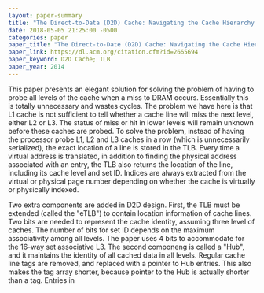 ```yaml
---
layout: paper-summary
title: "The Direct-to-Data (D2D) Cache: Navigating the Cache Hierarchy with a Single Lookup"
date: 2018-05-05 21:25:00 -0500
categories: paper
paper_title: "The Direct-to-Date (D2D) Cache: Navigating the Cache Hierarchy with a Single Lookup"
paper_link: https://dl.acm.org/citation.cfm?id=2665694
paper_keyword: D2D Cache; TLB
paper_year: 2014
---
```


This paper presents an elegant solution for solving the problem of having to probe all levels of 
the cache when a miss to DRAM occurs. Essentially this is totally unnecessary and wastes cycles. The 
problem we have here is that L1 cache is not sufficient to tell whether a cache line will miss the next level,
either L2 or L3. The status of miss or hit in lower levels will remain unknown before these caches are
probed. To solve the problem, instead of having the processor probe L1, L2 and L3 caches in a row (which 
is unnecessarily serialized), the exact location of a line is stored in the TLB. Every time a virtual address
is translated, in addition to finding the physical address associated with an entry, the TLB also 
returns the location of the line, including its cache level and set ID. Indices are always extracted from
the virtual or physical page number depending on whether the cache is virtually or physically indexed.

Two extra components are added in D2D design. First, the TLB must be extended (called the "eTLB") to contain
location information of cache lines. Two bits are needed to represent the cache identity, assuming three level of caches.
The number of bits for set ID depends on the maximum associativity among all levels. The paper uses 4 bits to accommodate for 
the 16-way set associative L3. The second componeng is called a "Hub", and it maintains the identity of all cached data
in all levels. Regular cache line tags are removed, and replaced with a pointer to Hub entries. This 
also makes the tag array shorter, because pointer to the Hub is actually shorter than a tag. Entries in 